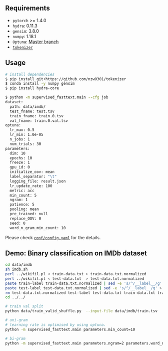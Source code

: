 ## Requirements

- `pytorch` >= 1.4.0
- `hydra`: 0.11.3
- `gensim`: 3.8.0
- `numpy`: 1.18.1
- `Optuna`: [Master branch](https://github.com/optuna/optuna/tree/2f896b2b51a99a6ebe7206310c5b9d3cb88fc782)
- [`tokenizer`](https://github.com/nzw0301/tokenizer)

## Usage

```bash
# install dependencies
$ pip install git+https://github.com/nzw0301/tokenizer
$ conda install -y numpy gensim
$ pip install hydra-core

$ python -m supervised_fasttext.main --cfg job
dataset:
  path: data/imdb/
  test_fname: test.tsv
  train_fname: train.0.tsv
  val_fname: train.0.val.tsv
optuna:
  lr_max: 0.5
  lr_min: 1.0e-05
  n_jobs: 1
  num_trials: 30
parameters:
  dim: 10
  epochs: 10
  freeze: 1
  gpu_id: 0
  initialize_oov: mean
  label_separator: "\t"
  logging_file: result.json
  lr_update_rate: 100
  metric: acc
  min_count: 5
  ngram: 1
  patience: 5
  pooling: mean
  pre_trained: null
  replace_OOV: 0
  seed: 0
  word_n_gram_min_count: 10
```

Please check [`conf/config.yaml`](./conf/config.yaml) for the details.

## Demo: Binary classification on IMDb dataset

```bash
cd data/imdb
sh imdb.sh
perl ../wikifil.pl < train-data.txt > train-data.txt.normalized
perl ../wikifil.pl < test-data.txt  > test-data.txt.normalized
paste train-label train-data.txt.normalized | sed -e 's/^/__label__/g' > train.tsv
paste test-label test-data.txt.normalized | sed -e 's/^/__label__/g' > test.tsv
rm test-data.txt.normalized test-label test-data.txt train-data.txt train-data.txt.normalized train-label
cd ../../

# train val split
python data/train_valid_shuffle.py  --input-file data/imdb/train.tsv

# uni-gram
# learning rate is optimised by using optuna.
python -m supervised_fasttext.main parameters.min_count=10

# bi-gram
python -m supervised_fasttext.main parameters.ngram=2 parameters.word_n_gram_min_count=5 parameters.min_count=10

```
